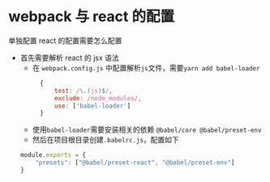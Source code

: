 # webpack 与 react 的配置

单独配置 react 的配置需要怎么配置

- 首先需要解析 react 的 jsx 语法
    - 在 `webpack.config.js` 中配置解析`js`文件，需要`yarn add babel-loader` 
      ```js
        {
            test: /\.(js)$/,
            exclude: /node_modules/,
            use: ['babel-loader']
        }
      ```
    - 使用`babel-loader`需要安装相关的依赖 `@babel/core @babel/preset-env`
    - 然后在项目根目录创建`.babelrc.js`，配置如下
    ```js
    module.exports = {
        "presets": ["@babel/preset-react", "@babel/preset-env"]
    }
    ```